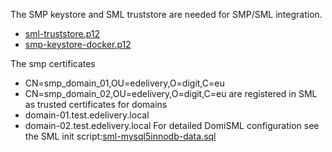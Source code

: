 The SMP keystore and SML truststore are needed for SMP/SML integration.
 - [sml-truststore.p12](sml-truststore.p12)
 - [smp-keystore-docker.p12](smp-keystore-docker.p12)

The smp certificates 
 - CN=smp_domain_01,OU=edelivery,O=digit,C=eu
 - CN=smp_domain_02,OU=edelivery,O=digit,C=eu
are registered in SML as trusted certificates for domains
 - domain-01.test.edelivery.local 
 - domain-02.test.edelivery.local
For detailed DomiSML configuration see the SML init script:[sml-mysql5innodb-data.sql](sml-mysql5innodb-data.sql)
